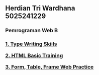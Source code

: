 <h2>
Herdian Tri Wardhana<br>
5025241229
</h2>

### __Pemrograman Web B__

<h3>  
  
[1. Type Writing Skiils](/Type_Wrtiting_Skiils)
  
[2. HTML Basic Training](/HTML-Training)

[3. Form, Table, Frame Web Practice](/Form,_Table,_Frame_Web_Practice)

</h3>
